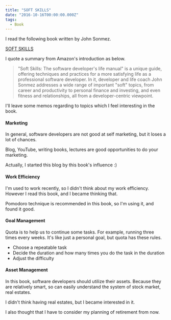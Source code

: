 ```yaml
---
title: "SOFT SKILLS"
date: "2016-10-16T00:00:00.000Z"
tags:
  - Book
---
```

I read the following book written by John Sonmez.

[SOFT SKILLS](https://www.amazon.co.jp/Soft-Skills-Software-Developers-Manual/dp/1617292397)

I quote a summary from Amazon's introduction as below.

> "Soft Skills: The software developer's life manual" is a unique guide,
offering techniques and practices for a more satisfying life as a professional software developer.
In it, developer and life coach John Sonmez addresses a wide range of important "soft" topics,
from career and productivity to personal finance and investing,
and even fitness and relationships, all from a developer-centric viewpoint.

I'll leave some memos regarding to topics which I feel
interesting in the book.

#### **Marketing**
In general, software developers are not good at self marketing,
but it loses a lot of chances.

Blog, YouTube, writing books, lectures are good opportunities to do your marketing.

Actually, I started this blog by this book's influence :)

#### **Work Efficiency**
I'm used to work recently, so I didn't think about my work efficiency.
However I read this book, and I became thinking that.

Pomodoro technique is recommended in this book, so I'm using it,
and found it good.

#### **Goal Management**
Quota is to help us to continue some tasks.
For example, running three times every weeks.
It's like just a personal goal, but quota has these rules.

- Choose a repeatable task
- Decide the duration and how many times you do the task in the duration
- Adjust the difficulty

#### **Asset Management**
In this book, software developers should utilize their assets.
Because they are relatively smart, so can easily understand
the system of stock market, real estates.

I didn't think having real estates, but I became interested in it.

I also thought that I have to consider my planning of retirement from now.
